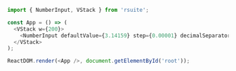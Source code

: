 <!--start-code-->

```js
import { NumberInput, VStack } from 'rsuite';

const App = () => (
  <VStack w={200}>
    <NumberInput defaultValue={3.14159} step={0.00001} decimalSeparator="," />
  </VStack>
);

ReactDOM.render(<App />, document.getElementById('root'));
```

<!--end-code-->
